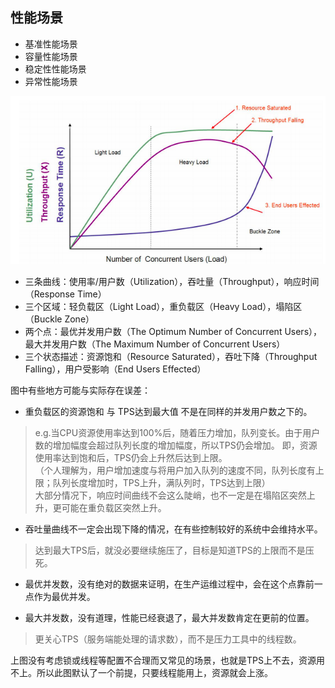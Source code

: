 ## 性能场景
* 基准性能场景
* 容量性能场景
* 稳定性性能场景
* 异常性能场景

![](https://github.com/zhengxiaoyu59/Notes/blob/master/%E6%80%A7%E8%83%BD%E6%B5%8B%E8%AF%95%E5%AE%9E%E6%88%9830%E8%AE%B2/images/021.png?raw=true)  
* 三条曲线：使用率/用户数（Utilization），吞吐量（Throughput），响应时间（Response Time）  
* 三个区域：轻负载区（Light Load），重负载区（Heavy Load），塌陷区（Buckle Zone）  
* 两个点：最优并发用户数（The Optimum Number of Concurrent Users），最大并发用户数（The Maximum Number of Concurrent Users）  
* 三个状态描述：资源饱和（Resource Saturated），吞吐下降（Throughput Falling），用户受影响（End Users Effected）  

图中有些地方可能与实际存在误差：  
* 重负载区的资源饱和 与 TPS达到最大值 不是在同样的并发用户数之下的。  
> e.g.当CPU资源使用率达到100%后，随着压力增加，队列变长。由于用户数的增加幅度会超过队列长度的增加幅度，所以TPS仍会增加。
即，资源使用率达到饱和后，TPS仍会上升然后达到上限。  
（个人理解为，用户增加速度与将用户加入队列的速度不同，队列长度有上限；队列长度增加时，TPS上升，满队列时，TPS达到上限）  
大部分情况下，响应时间曲线不会这么陡峭，也不一定是在塌陷区突然上升，更可能在重负载区突然上升。  

* 吞吐量曲线不一定会出现下降的情况，在有些控制较好的系统中会维持水平。
> 达到最大TPS后，就没必要继续施压了，目标是知道TPS的上限而不是压死。  

* 最优并发数，没有绝对的数据来证明，在生产运维过程中，会在这个点靠前一点作为最优并发。

* 最大并发数，没有道理，性能已经衰退了，最大并发数肯定在更前的位置。
> 更关心TPS（服务端能处理的请求数），而不是压力工具中的线程数。  

上图没有考虑锁或线程等配置不合理而又常见的场景，也就是TPS上不去，资源用不上。所以此图默认了一个前提，只要线程能用上，资源就会上涨。  


